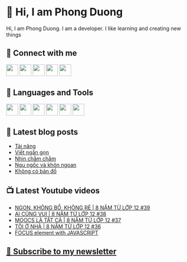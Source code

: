 # 👋 Hi, I am Phong Duong

Hi, I am Phong Duong. I am a developer. I like learning and creating new things

## 🔗 Connect with me
[<img height="32" width="32" src="https://cdn.jsdelivr.net/npm/simple-icons@v3/icons/youtube.svg" />](https://www.youtube.com/channel/UCXykqt3V2-9bYXKWZRcH0rA)
[<img height="32" width="32" src="https://cdn.jsdelivr.net/npm/simple-icons@v3/icons/instagram.svg" />](https://www.instagram.com/phongduonglh)
[<img height="32" width="32" src="https://cdn.jsdelivr.net/npm/simple-icons@v3/icons/twitter.svg" />](https://twitter.com/phongduonglh)
[<img height="32" width="32" src="https://cdn.jsdelivr.net/npm/simple-icons@v3/icons/facebook.svg" />](https://www.facebook.com/phongduonglh)
[<img height="32" width="32" src="https://cdn.jsdelivr.net/npm/simple-icons@v3/icons/linkedin.svg" />](https://www.linkedin.com/in/phongduonglh)

## 🧰 Languages and Tools

[<img height="32" width="32" src="https://cdn.jsdelivr.net/npm/simple-icons@v3/icons/javascript.svg" />](javascript)
[<img height="32" width="32" src="https://cdn.jsdelivr.net/npm/simple-icons@v3/icons/html5.svg" />](html5)
[<img height="32" width="32" src="https://cdn.jsdelivr.net/npm/simple-icons@v3/icons/css3.svg" />](css3)
[<img height="32" width="32" src="https://cdn.jsdelivr.net/npm/simple-icons@v3/icons/node-dot-js.svg" />](nodejs)
[<img height="32" width="32" src="https://cdn.jsdelivr.net/npm/simple-icons@v3/icons/react.svg" />](react)
[<img height="32" width="32" src="https://cdn.jsdelivr.net/npm/simple-icons@v3/icons/vue-dot-js.svg" />](vue)

## 📝 Latest blog posts

<!-- BLOG-POST-LIST:START -->
- [Tài năng](https://phongduong.dev/blog/2021/06/tai-nang/)
- [Viết ngắn gọn](https://phongduong.dev/blog/2021/06/viet-ngan-gon/)
- [Nhìn chằm chằm](https://phongduong.dev/blog/2021/06/nhin-cham-cham/)
- [Ngu ngốc và khôn ngoan](https://phongduong.dev/blog/2021/06/ngu-ngoc-va-khon-ngoan/)
- [Không có bản đồ](https://phongduong.dev/blog/2021/06/khong-co-ban-do/)
<!-- BLOG-POST-LIST:END -->

## 📺 Latest Youtube videos

<!-- YOUTUBE-VIDEO-LIST:START -->
- [NGON, KHÔNG BỔ, KHÔNG RẺ | 8 NĂM TỪ LỚP 12 #39](https://www.youtube.com/watch?v=9Kf258UHzmk)
- [AI CŨNG VUI | 8 NĂM TỪ LỚP 12 #38](https://www.youtube.com/watch?v=84PKWSdQeDs)
- [MOOCS LÀ TẤT CẢ | 8 NĂM TỪ LỚP 12 #37](https://www.youtube.com/watch?v=8BvaqgTTjjc)
- [TÔI Ở NHÀ | 8 NĂM TỪ LỚP 12 #36](https://www.youtube.com/watch?v=2yvK7JOLqUI)
- [FOCUS element with JAVASCRIPT](https://www.youtube.com/watch?v=c4Lk8RNnxlM)
<!-- YOUTUBE-VIDEO-LIST:END -->

## [💌 Subscribe to my newsletter](https://koogio.substack.com/)
